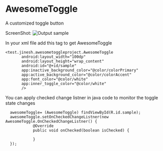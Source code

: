 # AwesomeToggle
A customized toggle button

ScreenShot:
![Output sample](https://github.com/jineshfrancs/AwesomeToggle/blob/master/screens/screen_new.gif)

In your xml file add this tag to get AwesomeToggle
 ```
 <test.jinesh.awesometoggleproject.AwesomeToggle
        android:layout_width="100dp"
        android:layout_height="wrap_content"
        android:id="@+id/sample"
        app:inactive_background_color="@color/colorPrimary"
        app:active_background_color="@color/colorAccent"
        app:font_color="@color/white"
        app:inner_toggle_color="@color/white"
        />
```      
You can apply checked change listner in java code to monitor the toggle state changes
```  
  awesomeToggle= (AwesomeToggle) findViewById(R.id.sample);
  awesomeToggle.setOnCheckedChangeListner(new AwesomeToggle.OnCheckedChangeListner() {
            @Override
            public void onChecked(boolean isChecked) {
                
            }
  });
```        
     
        
